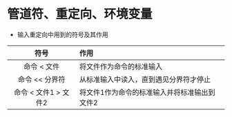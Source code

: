 # 管道符、重定向、环境变量
- 输入重定向中用到的符号及其作用

| 符号 | 作用 |
| :---: | :--- |
| 命令 < 文件 | 将文件作为命令的标准输入 |
| 命令 << 分界符 | 从标准输入中读入，直到遇见分界符才停止 |
| 命令 < 文件1 > 文件2 | 将文件1作为命令的标准输入并将标准输出到文件2 |

